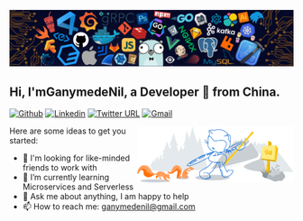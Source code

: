 ![](https://github.com/GanymedeNil/GanymedeNil/blob/main/image/header_.png)
## Hi, I'mGanymedeNil, a Developer 🚀 from China.

[![Github](https://img.shields.io/badge/-Github-000?style=flat&logo=Github&logoColor=white)](https://github.com/GanymedeNil)
[![Linkedin](https://img.shields.io/badge/-LinkedIn-blue?style=flat&logo=Linkedin&logoColor=white)](https://www.linkedin.com/in/ganymede-nil/)
[![Twitter URL](https://img.shields.io/badge/-twitter-F5F5F5?style=flat&logo=Twitter)](https://twitter.com/GanymedeNil)
[![Gmail](https://img.shields.io/badge/-Gmail-c14438?style=flat&logo=Gmail&logoColor=white)](mailto:ganymedenil@gmail.com)

<img width="55%" align="right" alt="Github" src="https://github.com/GanymedeNil/GanymedeNil/blob/main/image/git-header.svg" />
Here are some ideas to get you started:

- 🔭 I'm looking for like-minded friends to work with
- 🌱 I’m currently learning Microservices and Serverless
- 💬 Ask me about anything, I am happy to help
- 📫 How to reach me: ganymedenil@gmail.com

